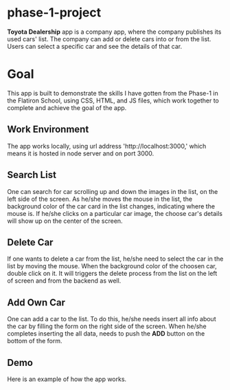 # phase-1-project

**Toyota Dealership** app is a company app, where the company publishes its used cars' list. The company can add or delete cars into or from the list. Users can select a specific car and see the details of that car.


# Goal

This app is built to demonstrate the skills I have gotten from the Phase-1 in the Flatiron School, using CSS, HTML, and JS files, which work together to complete and achieve the goal of the app.


## Work Environment

The app works locally, using url address 'http://localhost:3000,' which means it is hosted in node server and on port 3000.


## Search List

One can search for car scrolling up and down the images in the list, on the left side of the screen. As he/she moves the mouse in the list, the background color of the car card in the list changes, indicating where the mouse is. If he/she clicks on a particular car image, the choose car's details will show up on the center of the screen.


## Delete Car

If one wants to delete a car from the list, he/she need to select the car in the list by moving the mouse. When the background color of the choosen car, double click on it. It will triggers the delete process from the list on the left of screen and from the backend as well. 


## Add Own Car

One can add a car to the list. To do this, he/she needs insert all info about the car by filling the form on the right side of the screen. When he/she completes inserting the all data, needs to push the **ADD** button on the bottom of the form.


## Demo

Here is an example of how the app works.